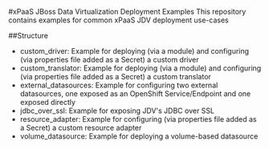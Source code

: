#xPaaS JBoss Data Virtualization Deployment Examples
This repository contains examples for common xPaaS JDV deployment use-cases

##Structure
 * custom_driver: Example for deploying (via a module) and configuring (via properties file added as a Secret) a custom driver
 * custom_translator: Example for deploying (via a module) and configuring (via properties file added as a Secret) a custom translator
 * external_datasources: Example for configuring two external datasources, one exposed as an OpenShift Service/Endpoint and one exposed directly
 * jdbc_over_ssl: Example for exposing JDV's JDBC over SSL
 * resource_adapter: Example for configuring (via properties file added as a Secret) a custom resource adapter
 * volume_datasource: Example for deploying a volume-based datasource 
